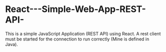 # React---Simple-Web-App-REST-API-
This is a simple JavaScript Application (REST API) using React.
A rest client must be started for the connection to run correctly (Mine is defined in Java).
